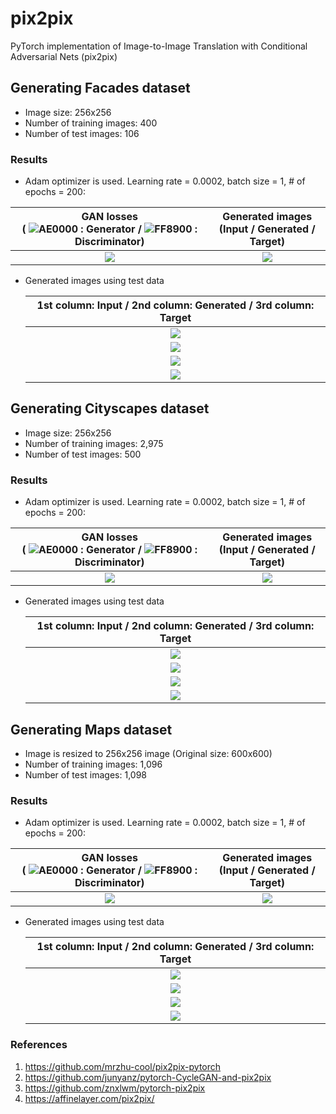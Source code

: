 # pix2pix
PyTorch implementation of Image-to-Image Translation with Conditional Adversarial Nets (pix2pix)

## Generating Facades dataset
* Image size: 256x256
* Number of training images: 400
* Number of test images: 106

### Results
* Adam optimizer is used. Learning rate = 0.0002, batch size = 1, # of epochs = 200:

GAN losses<br> ( ![AE0000](https://placehold.it/15/AE0000/000000?text=+)</span> : Generator / ![FF8900](https://placehold.it/15/FF8900/000000?text=+) : Discriminator) | Generated images<br>(Input / Generated / Target)
:---:|:---:
<img src = 'facades_results/facades_pix2pix_losses_epochs_200.png'> | <img src = 'facades_results/facades_pix2pix_epochs_200.gif'>

* Generated images using test data

    |1st column: Input / 2nd column: Generated / 3rd column: Target|
    |:---:|
    |![](facades_test_results/Test_result_2.png)|
    |![](facades_test_results/Test_result_11.png)|
    |![](facades_test_results/Test_result_68.png)|
    |![](facades_test_results/Test_result_94.png)|
    
## Generating Cityscapes dataset
* Image size: 256x256
* Number of training images: 2,975
* Number of test images: 500

### Results
* Adam optimizer is used. Learning rate = 0.0002, batch size = 1, # of epochs = 200:

GAN losses<br> ( ![AE0000](https://placehold.it/15/AE0000/000000?text=+)</span> : Generator / ![FF8900](https://placehold.it/15/FF8900/000000?text=+) : Discriminator) | Generated images<br>(Input / Generated / Target)
:---:|:---:
<img src = 'cityscapes_results/cityscapes_pix2pix_losses_epochs_200.png'> | <img src = 'cityscapes_results/cityscapes_pix2pix_epochs_200.gif'>

* Generated images using test data

    |1st column: Input / 2nd column: Generated / 3rd column: Target|
    |:---:|
    |![](cityscapes_test_results/Test_result_47.png)|
    |![](cityscapes_test_results/Test_result_73.png)|
    |![](cityscapes_test_results/Test_result_120.png)|
    |![](cityscapes_test_results/Test_result_151.png)|

## Generating Maps dataset
* Image is resized to 256x256 image (Original size: 600x600)
* Number of training images: 1,096
* Number of test images: 1,098

### Results
* Adam optimizer is used. Learning rate = 0.0002, batch size = 1, # of epochs = 200:

GAN losses<br> ( ![AE0000](https://placehold.it/15/AE0000/000000?text=+)</span> : Generator / ![FF8900](https://placehold.it/15/FF8900/000000?text=+) : Discriminator) | Generated images<br>(Input / Generated / Target)
:---:|:---:
<img src = 'maps_results/maps_pix2pix_losses_epochs_200.png'> | <img src = 'maps_results/maps_pix2pix_epochs_200.gif'>

* Generated images using test data

    |1st column: Input / 2nd column: Generated / 3rd column: Target|
    |:---:|
    |![](maps_test_results/Test_result_492.png)|
    |![](maps_test_results/Test_result_560.png)|
    |![](maps_test_results/Test_result_627.png)|
    |![](maps_test_results/Test_result_746.png)|
    
### References
1. https://github.com/mrzhu-cool/pix2pix-pytorch
2. https://github.com/junyanz/pytorch-CycleGAN-and-pix2pix
3. https://github.com/znxlwm/pytorch-pix2pix
4. https://affinelayer.com/pix2pix/